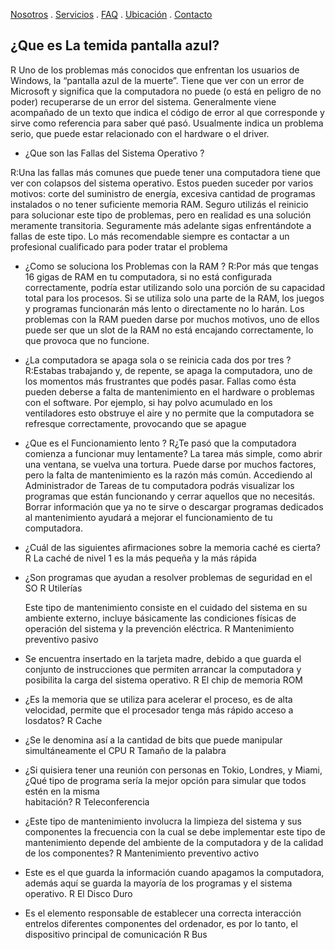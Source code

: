 [Nosotros](./nosotros.md) . [Servicios](./servicios.md) . [FAQ](FAQ.md) . [Ubicación](ubicacion.md) . [Contacto](./contacto.md)

## ¿Que es La temida pantalla azul?

R Uno de los problemas más conocidos que enfrentan los usuarios de Windows, la “pantalla azul de la muerte”. Tiene que ver con un error de Microsoft y significa que la computadora no puede (o está en peligro de no poder) recuperarse de un error del sistema. Generalmente viene acompañado de un texto que indica el código de error al que corresponde y sirve como referencia para saber qué pasó. Usualmente indica un problema serio, que puede estar relacionado con el hardware o el driver.

- ¿Que son las Fallas del Sistema Operativo ?

R:Una las fallas más comunes que puede tener una computadora tiene que ver con colapsos del sistema operativo. Estos pueden suceder por varios motivos: corte del suministro de energía, excesiva cantidad de programas instalados o no tener suficiente memoria RAM.
Seguro utilizás el reinicio para solucionar este tipo de problemas, pero en realidad es una solución meramente transitoria. Seguramente más adelante sigas enfrentándote a fallas de este tipo. Lo más recomendable siempre es contactar a un profesional cualificado para poder tratar el problema

- ¿Como se soluciona los Problemas con la RAM ?
R:Por más que tengas 16 gigas de RAM en tu computadora, si no está configurada correctamente, podría estar utilizando solo una porción de su capacidad total para los procesos. Si se utiliza solo una parte de la RAM, los juegos y programas funcionarán más lento o directamente no lo harán. Los problemas con la RAM pueden darse por muchos motivos, uno de ellos puede ser que un slot de la RAM no está encajando correctamente, lo que provoca que no funcione. 

- ¿La computadora se apaga sola o se reinicia cada dos por tres ?
R:Estabas trabajando y, de repente, se apaga la computadora, uno de los momentos más frustrantes que podés pasar. Fallas como ésta pueden deberse a falta de mantenimiento en el hardware o problemas con el software. Por ejemplo, si hay polvo acumulado en los ventiladores esto obstruye el aire y no permite que la computadora se refresque correctamente, provocando que se apague

- ¿Que es el Funcionamiento lento ?
R¿Te pasó que la computadora comienza a funcionar muy lentamente? La tarea más simple, como abrir una ventana, se vuelva una tortura. Puede darse por muchos factores, pero la falta de mantenimiento es la razón más común. Accediendo al Administrador de Tareas de tu computadora podrás visualizar los programas que están funcionando y cerrar aquellos que no necesitás. Borrar información que ya no te sirve o descargar programas dedicados al mantenimiento ayudará a mejorar el funcionamiento de tu computadora.


-  ¿Cuál de las siguientes afirmaciones sobre la memoria caché es cierta?
   R La caché de nivel 1 es la más pequeña y la más rápida
 
-  ¿Son programas que ayudan a resolver problemas de seguridad en el SO
   R Utilerías 
   
   Este tipo de mantenimiento consiste en el cuidado del sistema en su ambiente externo, incluye básicamente las condiciones físicas de operación del sistema y la        prevención eléctrica.
   R Mantenimiento preventivo pasivo
   
-  Se encuentra insertado en la tarjeta madre, debido a que guarda el conjunto de instrucciones que permiten arrancar la computadora y posibilita la carga del sistema    operativo.
   R El chip de memoria ROM
   
-  ¿Es la memoria que se utiliza para acelerar el proceso, es de alta velocidad, permite que el procesador tenga más rápido acceso a losdatos?
   R Cache
   
-  ¿Se le denomina así a la cantidad de bits que puede manipular simultáneamente el CPU
   R  Tamaño de la palabra
   
-  ¿Si quisiera tener una reunión con personas en Tokio, Londres, y Miami, ¿Qué tipo de programa sería la mejor opción para simular que todos estén en la misma            
   habitación?
   R Teleconferencia  

-  ¿Este tipo de mantenimiento involucra la limpieza del sistema y sus componentes la frecuencia con la cual se debe implementar este tipo de mantenimiento depende del    ambiente de la computadora y de la calidad de los componentes?
   R Mantenimiento preventivo activo

-  Este es el que guarda la información cuando apagamos la computadora, además aquí se guarda la mayoría de los programas y el sistema operativo.
   R El Disco Duro
   
-  Es el elemento responsable de establecer una correcta interacción entrelos diferentes componentes del ordenador, es por lo tanto, el dispositivo principal de          comunicación
   R  Bus
   
